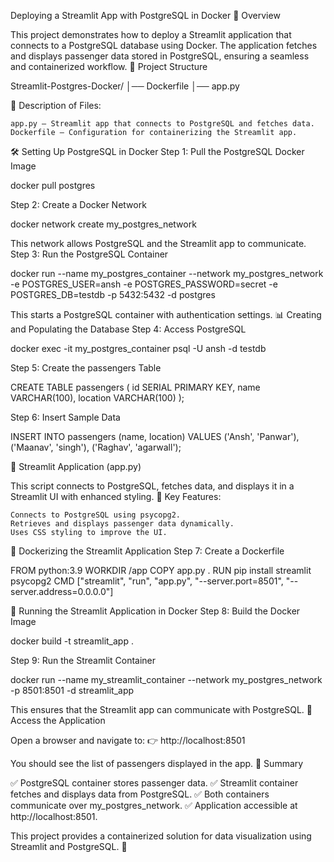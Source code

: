 Deploying a Streamlit App with PostgreSQL in Docker
📌 Overview

This project demonstrates how to deploy a Streamlit application that connects to a PostgreSQL database using Docker. The application fetches and displays passenger data stored in PostgreSQL, ensuring a seamless and containerized workflow.
📁 Project Structure

Streamlit-Postgres-Docker/
│── Dockerfile
│── app.py

🔹 Description of Files:

    app.py – Streamlit app that connects to PostgreSQL and fetches data.
    Dockerfile – Configuration for containerizing the Streamlit app.

🛠 Setting Up PostgreSQL in Docker
Step 1: Pull the PostgreSQL Docker Image

docker pull postgres

Step 2: Create a Docker Network

docker network create my_postgres_network

This network allows PostgreSQL and the Streamlit app to communicate.
Step 3: Run the PostgreSQL Container

docker run --name my_postgres_container --network my_postgres_network -e POSTGRES_USER=ansh -e POSTGRES_PASSWORD=secret -e POSTGRES_DB=testdb -p 5432:5432 -d postgres

This starts a PostgreSQL container with authentication settings.
📊 Creating and Populating the Database
Step 4: Access PostgreSQL

docker exec -it my_postgres_container psql -U ansh -d testdb

Step 5: Create the passengers Table

CREATE TABLE passengers (
    id SERIAL PRIMARY KEY,
    name VARCHAR(100),
    location VARCHAR(100)
);

Step 6: Insert Sample Data

INSERT INTO passengers (name, location) VALUES
('Ansh', 'Panwar'),
('Maanav', 'singh'),
('Raghav', 'agarwall');

🎨 Streamlit Application (app.py)

This script connects to PostgreSQL, fetches data, and displays it in a Streamlit UI with enhanced styling.
🔹 Key Features:

    Connects to PostgreSQL using psycopg2.
    Retrieves and displays passenger data dynamically.
    Uses CSS styling to improve the UI.

🐳 Dockerizing the Streamlit Application
Step 7: Create a Dockerfile

FROM python:3.9
WORKDIR /app
COPY app.py .
RUN pip install streamlit psycopg2
CMD ["streamlit", "run", "app.py", "--server.port=8501", "--server.address=0.0.0.0"]

🚀 Running the Streamlit Application in Docker
Step 8: Build the Docker Image

docker build -t streamlit_app .

Step 9: Run the Streamlit Container

docker run --name my_streamlit_container --network my_postgres_network -p 8501:8501 -d streamlit_app

This ensures that the Streamlit app can communicate with PostgreSQL.
🔗 Access the Application

Open a browser and navigate to: 👉 http://localhost:8501

You should see the list of passengers displayed in the app.
🎯 Summary

✅ PostgreSQL container stores passenger data.
✅ Streamlit container fetches and displays data from PostgreSQL.
✅ Both containers communicate over my_postgres_network.
✅ Application accessible at http://localhost:8501.

This project provides a containerized solution for data visualization using Streamlit and PostgreSQL. 🚀
